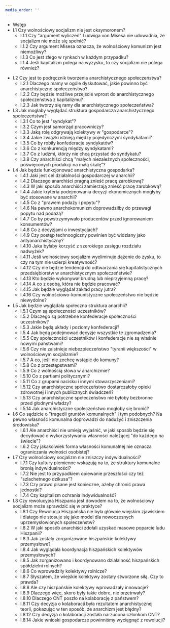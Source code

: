 ```yaml
---
media_order: ''
---
```


* Wstęp
* I.1 Czy wolnościowy socjalizm nie jest oksymoronem?
  - I.1.1 Czy "argument wyliczeń" Ludwiga von Misesa nie udowadnia, że socjalizm nie może się spełnić?
  - I.1.2 Czy argument Misesa oznacza, że wolnościowy komunizm jest niemożliwy?
  - I.1.3 Co jest złego w rynkach w każdym przypadku?
  - I.1.4 Jeśli kapitalizm polega na wyzysku, to czy socjalizm nie polega również?
- I.2 Czy jest to podręcznik tworzenia anarchistycznego społeczeństwa?
  - I.2.1 Dlaczego mamy w ogóle dyskutować, jakie powinno być anarchistyczne społeczeństwo?
  - I.2.2 Czy będzie możliwe przejście wprost do anarchistycznego społeczeństwa z kapitalizmu?
  - I.2.3 Jak tworzy się ramy dla anarchistycznego społeczeństwa?
- I.3 Jak mogłaby wyglądać struktura gospodarcza anarchistycznego społeczeństwa?
  - I.3.1 Co to jest "syndykat"?
  - I.3.2 Czym jest samorząd pracowniczy?
  - I.3.3 Jaką rolę odgrywają kolektywy w "gospodarce"?
  - I.3.4 Jakie związki istnieją między pojedynczymi syndykatami?
  - I.3.5 Co by robiły konfederacje syndykatów?
  - I.3.6 Co z konkurencją między syndykatami?
  - I.3.7 Co z ludźmi, którzy nie chcą przystać do syndykatu?
  - I.3.8 Czy anarchiści chcą "małych niezależnych społeczności, poświęconych produkcji na małą skalę"?
- I.4 Jak będzie funkcjonować anarchistyczna gospodarka?
  - I.4.1 Jaki jest cel działalności gospodarczej w anarchii?
  - I.4.2 Dlaczego anarchiści pragną znieść pracę zarobkową?
  - I.4.3 W jaki sposób anarchiści zamierzają znieść pracę zarobkową?
  - I.4.4 Jakie kryteria podejmowania decyzji ekonomicznych mogłyby być stosowane w anarchii?
  - I.4.5 Co z "prawem podaży i popytu"?
  - I.4.6 Na pewno anarchokomunizm doprowadziłby do przewagi popytu nad podażą?
  - I.4.7 Co by powstrzymywało producentów przed ignorowaniem konsumentów?
  - I.4.8 Co z decyzjami o inwestycjach?
  - I.4.9 Czy postęp technoogiczny powinien być widziany jako antyanarchistyczny?
  - I.4.10 Jaka byłaby korzyść z szerokiego zasięgu rozdziału nadwyżek?
  - I.4.11 Jeśli wolnościowy socjalizm wyeliminuje dążenie do zysku, to czy na tym nie ucierpi kreatywność?
  - I.4.12 Czy nie będzie tendencji do odtwarzania się kapitalistycznych przedsiębiorstw w anarchistycznym społeczeństwie?
  - I.4.13 Kto będzie wykonywał brudną lub nieprzyjemną pracę?
  - I.4.14 A co z osobą, która nie będzie pracować?
  - I.4.15 Jak będzie wyglądał zakład pracy jutra?
  - I.4.16 Czy wolnościowo-komunistyczne społeczeństwo nie będzie niewydolne?
- I.5 Jak będzie wyglądała społeczna struktura anarchii?
  - I.5.1 Czym są społeczności uczestników?
  - I.5.2 Dlaczego są potrzebne konfederacje społeczności uczestników?
  - I.5.3 Jakie będą układy i poziomy konfederacji?
  - I.5.4 Jak będą podejmować decyzje wszystkie te zgromadzenia?
  - I.5.5 Czy społeczności uczestników i konfederacje nie są właśnie nowymi państwami?
  - I.5.6 Czy nie zaistnieje niebezpieczeństwo "tyranii większości" w wolnościowym socjalizmie?
  - I.5.7 A co, jeśli nie zechcę wstąpić do komuny?
  - I.5.8 Co z przestępstwami?
  - I.5.9 Co z wolnością słowa w anarchizmie?
  - I.5.10 Co z partiami politycznymi?
  - I.5.11 Co z grupami nacisku i innymi stowarzyszeniami?
  - I.5.12 Czy anarchistyczne społeczeństwo dostarczałoby opieki zdrowotnej i innych publicznych świadczeń?
  - I.5.13 Czy anarchistyczne społeczeństwo nie byłoby bezbronne przed głodnymi władzy?
  - I.5.14 Jak anarchistyczne społeczeństwo mogłoby się bronić?
- I.6 Co sądzicie o "tragedii gruntów komunalnych" i tym podobnych? Na pewno własność komunalna doprowadzi do nadużyć i zniszczenia środowiska?
  - I.6.1 Ale anarchiści nie umieją wyjaśnić, w jaki sposób będzie się decydować o wykorzystywaniu własności należącej "do każdego na świecie"?
  - I.6.2 Czy jakakolwiek forma własności komunalnej nie oznacza ograniczania wolności osobistej?
- I.7 Czy wolnościowy socjalizm nie zniszczy indywidualności?
  - I.7.1 Czy kultury plemienne wskazują na to, że struktury komunalne bronią indywidualności?
  - I.7.2 Nie jest to przypadkiem opiewanie przeszłości czy też "szlachetnego dzikusa"?
  - I.7.3 Czy prawo pisane jest konieczne, ażeby chronić prawa jednostki?
  - I.7.4 Czy kapitalizm ochrania indywidualność?
- I.8 Czy rewolucyjna Hiszpania jest dowodem na to, że wolnościowy socjalizm może sprawdzić się w praktyce?
  - I.8.1 Czy Rewolucja Hiszpańska nie była głównie wiejskim zjawiskiem i dlatego nie stosuje się jako model dla nowoczesnych uprzemysłowionych społeczeństw?
  - I.8.2 W jaki sposób anarchiści zdołali uzyskać masowe poparcie ludu Hiszpanii?
  - I.8.3 Jak zostały zorganizowane hiszpańskie kolektywy przemysłowe?
  - I.8.4 Jak wyglądała koordynacja hiszpańskich kolektywów przemysłowych?
  - I.8.5 Jak zorganizowano i koordynowano działalność hiszpańskich spółdzielni rolnych?
  - I.8.6 Co wprowadziły kolektywy rolnicze?
  - I.8.7 Słyszałem, że wiejskie kolektywy zostały stworzone siłą. Czy to prawda?
  - I.8.8 Ale czy hiszpańskie kolektywy wprowadzały innowacje?
  - I.8.9 Dlaczego więc, skoro były takie dobre, nie przetrwały?
  - I.8.10 Dlaczego CNT poszło na kolaborację z państwem?
  - I.8.11 Czy decyzja o kolaboracji była rezultatem anarchistycznej teorii, pokazując w ten sposób, że anarchizm jest błędny?
  - I.8.12 Czy decyzja o kolaboracji została narzucona członkom CNT?
  - I.8.14 Jakie wnioski gospodarcze powinniśmy wyciągnąć z rewolucji?
